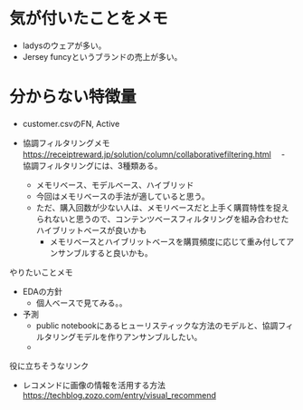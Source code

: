 # 気が付いたことをメモ

* ladysのウェアが多い。
* Jersey funcyというブランドの売上が多い。


# 分からない特徴量
* customer.csvのFN, Active


* 協調フィルタリングメモ　https://receiptreward.jp/solution/column/collaborativefiltering.html
　- 協調フィルタリングには、3種類ある。
    - メモリベース、モデルベース、ハイブリッド
    - 今回はメモリベースの手法が適していると思う。
    - ただ、購入回数が少ない人は、メモリベースだと上手く購買特性を捉えられないと思うので、コンテンツベースフィルタリングを組み合わせたハイブリットベースが良いかも
        - メモリベースとハイブリットベースを購買頻度に応じて重み付してアンサンブルすると良いかも。

やりたいことメモ
* EDAの方針
    - 個人ベースで見てみる。。
* 予測
    - public notebookにあるヒューリスティックな方法のモデルと、協調フィルタリングモデルを作りアンサンブルしたい。
    - 

役に立ちそうなリンク
 * レコメンドに画像の情報を活用する方法 https://techblog.zozo.com/entry/visual_recommend
 
